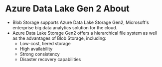# Azure Data Lake Gen 2 About
- Blob Storage supports Azure Data Lake Storage Gen2, Microsoft's enterprise big data analytics solution for the cloud.
- Azure Data Lake Storage Gen2 offers a hierarchical file system as well as the advantages of Blob Storage, including:
    - Low-cost, tiered storage
    - High availability
    - Strong consistency
    - Disaster recovery capabilities